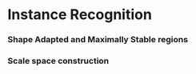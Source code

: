 # Instance Recognition
### Shape Adapted and Maximally Stable regions
### Scale space construction 
